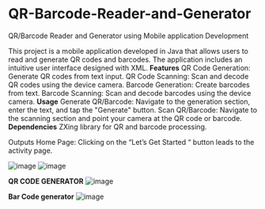 # QR-Barcode-Reader-and-Generator
QR/Barcode Reader and Generator using Mobile application Development

This project is a mobile application developed in Java that allows users to read and generate QR codes and barcodes. The application includes an intuitive user interface designed with XML.
**Features**
QR Code Generation: Generate QR codes from text input.
QR Code Scanning: Scan and decode QR codes using the device camera.
Barcode Generation: Create barcodes from text.
Barcode Scanning: Scan and decode barcodes using the device camera.
**Usage**
Generate QR/Barcode: Navigate to the generation section, enter the text, and tap the "Generate" button.
Scan QR/Barcode: Navigate to the scanning section and point your camera at the QR code or barcode.
**Dependencies**
ZXing library for QR and barcode processing.

Outputs
Home Page: Clicking on the “Let’s Get Started “ button leads to the activity page.

![image](https://github.com/user-attachments/assets/84efe20c-ec3f-4400-b593-df6400fadaa1)   ![image](https://github.com/user-attachments/assets/0d377a71-cde9-4740-b154-dd3df3975e77)

**QR CODE GENERATOR**
![image](https://github.com/user-attachments/assets/97197acf-d85b-4298-8bb6-6bdda2729362)

**Bar Code generator**
![image](https://github.com/user-attachments/assets/a408b680-1c4f-4fca-89e8-db0f7188dfa9)


